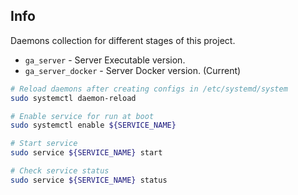 ## Info

Daemons collection for different stages of this project.

- `ga_server` - Server Executable version.
- `ga_server_docker` - Server Docker version. (Current)

```bash
# Reload daemons after creating configs in /etc/systemd/system
sudo systemctl daemon-reload

# Enable service for run at boot
sudo systemctl enable ${SERVICE_NAME}

# Start service
sudo service ${SERVICE_NAME} start

# Check service status
sudo service ${SERVICE_NAME} status
```